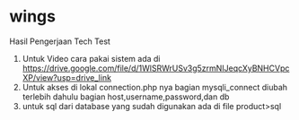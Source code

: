 # wings
Hasil Pengerjaan Tech Test

1. Untuk Video cara pakai sistem ada di https://drive.google.com/file/d/1WlSRWrUSv3g5zrmNIJeqcXyBNHCVpcXP/view?usp=drive_link
2. Untuk akses di lokal connection.php nya bagian mysqli_connect diubah terlebih dahulu bagian host,username,password,dan db
3. untuk sql dari database yang sudah digunakan ada di file product>sql
